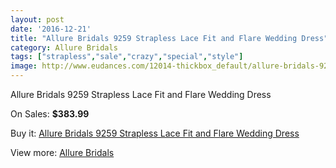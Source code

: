 ```yaml
---
layout: post
date: '2016-12-21'
title: "Allure Bridals 9259 Strapless Lace Fit and Flare Wedding Dress"
category: Allure Bridals
tags: ["strapless","sale","crazy","special","style"]
image: http://www.eudances.com/12014-thickbox_default/allure-bridals-9259-strapless-lace-fit-and-flare-wedding-dress.jpg
---
```

Allure Bridals 9259 Strapless Lace Fit and Flare Wedding Dress

On Sales: **$383.99**
<a href="https://www.eudances.com/en/allure-bridals/3758-allure-bridals-9259-strapless-lace-fit-and-flare-wedding-dress.html"><amp-img layout="responsive" width="600" height="600" src="//www.eudances.com/12014-thickbox_default/allure-bridals-9259-strapless-lace-fit-and-flare-wedding-dress.jpg" alt="Allure Bridals 9259 Strapless Lace Fit and Flare Wedding Dress 0" /></a>
<a href="https://www.eudances.com/en/allure-bridals/3758-allure-bridals-9259-strapless-lace-fit-and-flare-wedding-dress.html"><amp-img layout="responsive" width="600" height="600" src="//www.eudances.com/12015-thickbox_default/allure-bridals-9259-strapless-lace-fit-and-flare-wedding-dress.jpg" alt="Allure Bridals 9259 Strapless Lace Fit and Flare Wedding Dress 1" /></a>
<a href="https://www.eudances.com/en/allure-bridals/3758-allure-bridals-9259-strapless-lace-fit-and-flare-wedding-dress.html"><amp-img layout="responsive" width="600" height="600" src="//www.eudances.com/12016-thickbox_default/allure-bridals-9259-strapless-lace-fit-and-flare-wedding-dress.jpg" alt="Allure Bridals 9259 Strapless Lace Fit and Flare Wedding Dress 2" /></a>
<a href="https://www.eudances.com/en/allure-bridals/3758-allure-bridals-9259-strapless-lace-fit-and-flare-wedding-dress.html"><amp-img layout="responsive" width="600" height="600" src="//www.eudances.com/12017-thickbox_default/allure-bridals-9259-strapless-lace-fit-and-flare-wedding-dress.jpg" alt="Allure Bridals 9259 Strapless Lace Fit and Flare Wedding Dress 3" /></a>

Buy it: [Allure Bridals 9259 Strapless Lace Fit and Flare Wedding Dress](https://www.eudances.com/en/allure-bridals/3758-allure-bridals-9259-strapless-lace-fit-and-flare-wedding-dress.html "Allure Bridals 9259 Strapless Lace Fit and Flare Wedding Dress")

View more: [Allure Bridals](https://www.eudances.com/en/2-allure-bridals "Allure Bridals")